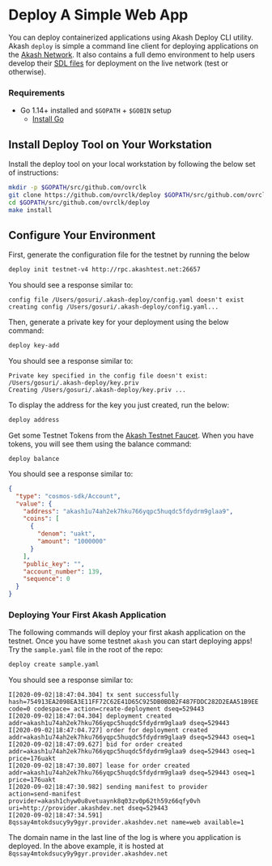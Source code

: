 # Deploy A Simple Web App


You can deploy containerized applications using Akash Deploy CLI utility. Akash `deploy` is simple a command line client for deploying applications on the [Akash Network](https://akash.network). It also contains a full demo environment to help users develop their [SDL files](https://docs.akash.network/usage/sdl) for deployment on the live network (test or otherwise).

### Requirements

* Go 1.14+ installed and `$GOPATH` + `$GOBIN` setup
    - [Install Go](https://golang.org/doc/install)


## Install Deploy Tool on Your Workstation

Install the deploy tool on your local workstation by following the below set of instructions:

```sh
mkdir -p $GOPATH/src/github.com/ovrclk
git clone https://github.com/ovrclk/deploy $GOPATH/src/github.com/ovrclk/deploy
cd $GOPATH/src/github.com/ovrclk/deploy
make install
```

## Configure Your Environment

First, generate the configuration file for the testnet by running the below

```sh
deploy init testnet-v4 http://rpc.akashtest.net:26657
```

You should see a response similar to:

```text
config file /Users/gosuri/.akash-deploy/config.yaml doesn't exist
creating config /Users/gosuri/.akash-deploy/config.yaml...
```

Then, generate a private key for your deployment using the below command:

```sh
deploy key-add
```

You should see a response similar to:
```
Private key specified in the config file doesn't exist: /Users/gosuri/.akash-deploy/key.priv
Creating /Users/gosuri/.akash-deploy/key.priv ...
```

To display the address for the key you just created, run the below:

```sh
deploy address
```

Get some Testnet Tokens from the [Akash Testnet Faucet](https://akash.vitwit.com/faucet). When you have tokens, you will see them using the balance command:

```
deploy balance
```

You should see a response similar to:

```json
{
  "type": "cosmos-sdk/Account",
  "value": {
    "address": "akash1u74ah2ek7hku766yqpc5huqdc5fdydrm9glaa9",
    "coins": [
      {
        "denom": "uakt",
        "amount": "1000000"
      }
    ],
    "public_key": "",
    "account_number": 139,
    "sequence": 0
  }
}
```

### Deploying Your First Akash Application

The following commands will deploy your first akash application on the testnet. Once you have some testnet `akash` you can start deploying apps! Try the `sample.yaml` file in the root of the repo:

```sh
deploy create sample.yaml
```

You should see a response similar to:

```
I[2020-09-02|18:47:04.304] tx sent successfully                         hash=754913EA2098EA3E11FF72C62E41D65C925DB0BDB2F487FDDC282D2EAA51B9EE code=0 codespace= action=create-deployment dseq=529443
I[2020-09-02|18:47:04.304] deployment created                           addr=akash1u74ah2ek7hku766yqpc5huqdc5fdydrm9glaa9 dseq=529443
I[2020-09-02|18:47:04.727] order for deployment created                 addr=akash1u74ah2ek7hku766yqpc5huqdc5fdydrm9glaa9 dseq=529443 oseq=1
I[2020-09-02|18:47:09.627] bid for order created                        addr=akash1u74ah2ek7hku766yqpc5huqdc5fdydrm9glaa9 dseq=529443 oseq=1 price=176uakt
I[2020-09-02|18:47:30.807] lease for order created                      addr=akash1u74ah2ek7hku766yqpc5huqdc5fdydrm9glaa9 dseq=529443 oseq=1 price=176uakt
I[2020-09-02|18:47:30.982] sending manifest to provider                 action=send-manifest provider=akash1chyw0u8vetuaynk8q03zv0p62th59z66qfy0vh uri=http://provider.akashdev.net dseq=529443
I[2020-09-02|18:47:34.591] 8qssay4mtokdsucy9y9gyr.provider.akashdev.net name=web available=1
```

The domain name in the last line of the log is where you application is deployed. In the above example, it is hosted at `8qssay4mtokdsucy9y9gyr.provider.akashdev.net`
